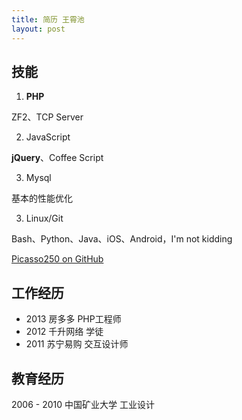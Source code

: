 ```yaml
---
title: 简历 王霄池
layout: post
---
```


技能
-----

1. **PHP**

 ZF2、TCP Server

2. JavaScript

 **jQuery**、Coffee Script

3. Mysql

 基本的性能优化

3. Linux/Git

 Bash、Python、Java、iOS、Android，I'm not kidding

[Picasso250 on GitHub](https://github.com/picasso250)

工作经历
-------

- 2013 房多多 PHP工程师
- 2012 千升网络 学徒
- 2011 苏宁易购 交互设计师

教育经历
-------

2006 - 2010 中国矿业大学 工业设计
